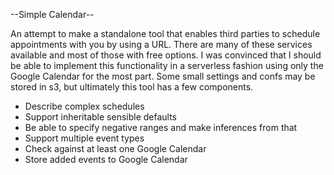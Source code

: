 --Simple Calendar--

An attempt to make a standalone tool that enables third parties to schedule appointments with you by using a URL.
There are many of these services available and most of those with free options. 
I was convinced that I should be able to implement this functionality in a serverless fashion using only the Google Calendar for the most part.
Some small settings and confs may be stored in s3, but ultimately this tool has a few components.

* Describe complex schedules 
* Support inheritable sensible defaults
* Be able to specify negative ranges and make inferences from that
* Support multiple event types
* Check against at least one Google Calendar
* Store added events to Google Calendar

 